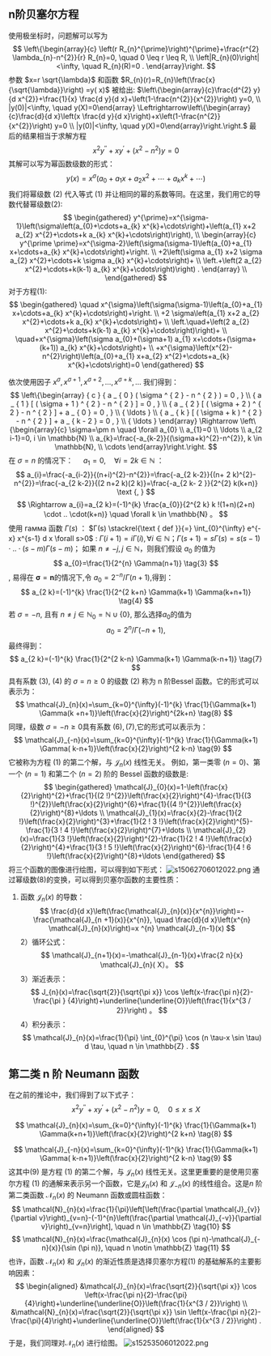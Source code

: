 ## n阶贝塞尔方程
使用极坐标时，问题解可以写为
$$
\left\{\begin{array}{c}
\left(r R_{n}^{\prime}\right)^{\prime}+\frac{r^{2} \lambda_{n}-n^{2}}{r} R_{n}=0, \quad 0 \leq r \leq R, \\
\left|R_{n}(0)\right|<\infty, \quad R_{n}(R)=0 .
\end{array}\right.
$$
参数 $x=r \sqrt{\lambda}$ 和函数 $R_{n}(r)=R_{n}\left(\frac{x}{\sqrt{\lambda}}\right) =y( x)$ 被给出:
$\left\{\begin{array}{c}\frac{d^{2} y}{d x^{2}}+\frac{1}{x} \frac{d y}{d x}+\left(1-\frac{n^{2}}{x^{2}}\right) y=0, \\ |y(0)|<\infty, \quad y(X)=0\end{array} \Leftrightarrow\left\{\begin{array}{c}\frac{d}{d x}\left(x \frac{d y}{d x}\right)+x\left(1-\frac{n^{2}}{x^{2}}\right) y=0 \\ |y(0)|<\infty, \quad y(X)=0\end{array}\right.\right.$
最后的结果相当于求解方程
$$
x^{2} y^{\prime \prime}+x y^{\prime}+\left(x^{2}-n^{2}\right) y=0 \tag{1}
$$
其解可以写为幂函数级数的形式：
$$
y(x)=x^{\sigma}\left(a_{0}+a_{1} x+a_{2} x^{2}+\cdots+a_{k} x^{k}+\cdots\right) \tag{2}
$$
我们将幂级数 $(2)$ 代入等式 $(1)$ 并让相同的幂的系数等同。在这里，我们用它的导数代替幂级数$(2)$:
$$
\begin{gathered}
y^{\prime}=x^{\sigma-1}\left(\sigma\left(a_{0}+\cdots+a_{k} x^{k}+\cdots\right)+\left(a_{1} x+2 a_{2} x^{2}+\cdots+k a_{k} x^{k}+\cdots\right)\right), \\
\begin{array}{c}
y^{\prime \prime}=x^{\sigma-2}\left(\sigma(\sigma-1)\left(a_{0}+a_{1} x+\cdots+a_{k} x^{k}+\cdots\right)+\right. \\
+2\left(\sigma a_{1} x+2 \sigma a_{2} x^{2}+\cdots+k \sigma a_{k} x^{k}+\cdots\right)+ \\
\left.+\left(2 a_{2} x^{2}+\cdots+k(k-1) a_{k} x^{k}+\cdots\right)\right) .
\end{array} \\
\end{gathered}
$$
对于方程$(1)$:
$$
\begin{gathered}
 \quad x^{\sigma}\left(\sigma(\sigma-1)\left(a_{0}+a_{1} x+\cdots+a_{k} x^{k}+\cdots\right)+\right. \\
+2 \sigma\left(a_{1} x+2 a_{2} x^{2}+\cdots+k a_{k} x^{k}+\cdots\right)+ \\
\left.\quad+\left(2 a_{2} x^{2}+\cdots+k(k-1) a_{k} x^{k}+\cdots\right)\right)+ \\
\quad+x^{\sigma}\left(\sigma a_{0}+(\sigma+1) a_{1} x+\cdots+(\sigma+(k+1)) a_{k} x^{k}+\cdots\right)+ \\
+x^{\sigma}\left(x^{2}-n^{2}\right)\left(a_{0}+a_{1} x+a_{2} x^{2}+\cdots+a_{k} x^{k}+\cdots\right)=0
\end{gathered}
$$

依次使用因子 $x^{\sigma}, x^{\sigma+1}, x^{\sigma+2}, \ldots, x^{\sigma+k}, \ldots$ 我们得到：
$$
\left\{\begin{array} { c } 
{ a _ { 0 } ( \sigma ^ { 2 } - n ^ { 2 } ) = 0 , } \\
{ a _ { 1 } [ ( \sigma + 1 ) ^ { 2 } - n ^ { 2 } ] = 0 , } \\
{ a _ { 2 } [ ( \sigma + 2 ) ^ { 2 } - n ^ { 2 } ] + a _ { 0 } = 0 , } \\
{ \ldots } \\
{ a _ { k } [ ( \sigma + k ) ^ { 2 } - n ^ { 2 } ] + a _ { k - 2 } = 0 , } \\
{ \ldots }
\end{array} \Rightarrow \left\{\begin{array}{c}
\sigma=\pm n \quad \forall a_{0} \\
a_{1}=0 \\
\ldots 
\\
a_{2 i-1}=0, i \in \mathbb{N} \\
a_{k}=\frac{-a_{k-2}}{(\sigma+k)^{2}-n^{2}}, k \in \mathbb{N}, \\
\cdots
\end{array}\right.\right.
$$
在 $\sigma=n$ 的情况下： $\quad a_{1}=0, \quad \forall i=2 k \in \mathbb{N}$ ：
$$
a_{i}=\frac{-a_{i-2}}{(n+i)^{2}-n^{2}}=\frac{-a_{2 k-2}}{(n+ 2 k)^{2}-n^{2}}=\frac{-a_{2 k-2}}{(2 n+2 k)(2 k)}=\frac{-a_{2 k- 2 }}{2^{2} k(k+n)} \text {, }
$$
$$
\Rightarrow a_{i}=a_{2 k}=(-1)^{k} \frac{a_{0}}{2^{2 k} k !(1+n)(2+n) \cdot .. \cdot(k+n)} \quad \forall k \in \mathbb{N} 。
$$
使用 гамма 函数 $Г(s)$ ： $Г(s) \stackrel{\text { def }}{=} \int_{0}^{\infty} e^{-x} x^{s-1} d x \forall s>0$ : 
$\Gamma(i+1)=i \Gamma(i),\forall i \in \mathbb{N}；\Gamma(s+1)=s \Gamma(s)=s(s-1)\cdot .. \cdot(s-m) \Gamma(s-m)$；
如果 $n \neq-j, j \in \mathbb{N}$，则我们假设 $a_0$ 的值为
$$
a_{0}=\frac{1}{2^{n} \Gamma(n+1)} \tag{3}
$$,
易得在 $\boldsymbol{\sigma}=\boldsymbol{n}$的情况下,令 $a_{0}=2^{-n} / \Gamma(n+1)$,得到：
$$
a_{2 k}=(-1)^{k} \frac{1}{2^{2 k+n} \Gamma(k+1) \Gamma(k+n+1)} \tag{4}
$$
若 $\sigma=-n$, 且有 $n \neq j \in \mathbb{N}_{0}=\mathbb{N} \cup\{0\}$, 那么选择$a_0$的值为
$$
a_{0}=2^{n} / \Gamma(-n+1), \tag{6}
$$
最终得到：
$$
a_{2 k}=(-1)^{k} \frac{1}{2^{2 k-n} \Gamma(k+1) \Gamma(k-n+1)} \tag{7}
$$
具有系数 (3), (4) 的 $\sigma=n \geq 0$ 的级数 (2) 称为 n 阶Bessel 函数。它的形式可以表示为：
$$
\mathcal{J}_{n}(x)=\sum_{k=0}^{\infty}(-1)^{k} \frac{1}{\Gamma(k+1) \Gamma(k +n+1)}\left(\frac{x}{2}\right)^{2k+n} \tag{8}
$$
同理，级数 $\sigma=-n \geq 0$具有系数 $(6),(7)$,它的形式可以表示为：
$$
\mathcal{J}_{-n}(x)=\sum_{k=0}^{\infty}(-1)^{k} \frac{1}{\Gamma(k+1) \Gamma( k-n+1)}\left(\frac{x}{2}\right)^{2 k-n} \tag{9}
$$
它被称为方程 $(1)$ 的第二个解，与 $\mathcal{J}_{n}(x)$ 线性无关。
例如，第一类零 $(n=0)$、第一个 $(n=1)$ 和第二个 $(n=2)$ 阶的 Bessel 函数的级数是:
$$
\begin{gathered}
\mathcal{J}_{0}(x)=1-\left(\frac{x}{2}\right)^{2}+\frac{1}{(2 !)^{2}}\left(\frac{x}{2}\right)^{4}-\frac{1}{(3 !)^{2}}\left(\frac{x}{2}\right)^{6}+\frac{1}{(4 !)^{2}}\left(\frac{x}{2}\right)^{8}+\ldots \\
\mathcal{J}_{1}(x)=\frac{x}{2}-\frac{1}{2 !}\left(\frac{x}{2}\right)^{3}+\frac{1}{2 ! 3 !}\left(\frac{x}{2}\right)^{5}-\frac{1}{3 ! 4 !}\left(\frac{x}{2}\right)^{7}+\ldots \\
\mathcal{J}_{2}(x)=\frac{1}{3 !}\left(\frac{x}{2}\right)^{2}-\frac{1}{2 ! 4 !}\left(\frac{x}{2}\right)^{4}+\frac{1}{3 ! 5 !}\left(\frac{x}{2}\right)^{6}-\frac{1}{4 ! 6 !}\left(\frac{x}{2}\right)^{8}+\ldots
\end{gathered}
$$
将三个函数的图像进行绘图，可以得到如下形式：
![s15062706012022.png](img/s15062706012022.png)
通过幂级数(8)的变换，可以得到贝塞尔函数的主要性质：
1) 函数 $\mathcal{J}_{n}(x)$ 的导数：
$$
\frac{d}{d x}\left(\frac{\mathcal{J}_{n}(x)}{x^{n}}\right)=-\frac{\mathcal{J}_{n +1}(x)}{x^{n}}, \quad \frac{d}{d x}\left(x^{n} \mathcal{J}_{n}(x)\right)=x ^{n} \mathcal{J}_{n-1}(x)
$$
2）循环公式：
$$
\mathcal{J}_{n+1}(x)=-\mathcal{J}_{n-1}(x)+\frac{2 n}{x} \mathcal{J}_{n}( X）。
$$
3）渐近表示：
$$
J_{n}(x)=\frac{\sqrt{2}}{\sqrt{\pi x}} \cos \left(x-\frac{\pi n}{2}-\frac{\pi } {4}\right)+\underline{\underline{O}}\left(\frac{1}{x^{3 / 2}}\right) 。
$$
4）积分表示：
$$
\mathcal{J}_{n}(x)=\frac{1}{\pi} \int_{0}^{\pi} \cos (n \tau-x \sin \tau) d \tau, \quad n \in \mathbb{Z} .
$$
## 第二类 n 阶 Neumann 函数
在之前的推论中，我们得到了以下式子：
$$
x^{2} y^{\prime \prime}+x y^{\prime}+\left(x^{2}-n^{2}\right) y=0, \quad 0 \leq x \leq X \tag{1}
$$

$$
\mathcal{J}_{n}(x)=\sum_{k=0}^{\infty}(-1)^{k} \frac{1}{\Gamma(k+1) \Gamma(k+n+1)}\left(\frac{x}{2}\right)^{2 k+n} \tag{8}
$$

$$
\mathcal{J}_{-n}(x)=\sum_{k=0}^{\infty}(-1)^{k} \frac{1}{\Gamma(k+1) \Gamma( k-n+1)}\left(\frac{x}{2}\right)^{2 k-n} \tag{9}
$$
这其中$(9)$ 是方程 $(1)$ 的第二个解，与 $\mathcal{J}_{n}(x)$ 线性无关。这里更重要的是使用贝塞尔方程 $(1)$ 的通解来表示另一个函数，它是$\mathcal{J }_{n}(x)$ 和 $\mathcal{J}_{-n}(x)$ 的线性组合。这是$n$ 阶第二类函数 $\mathcal{N}_{n}(x)$ 的 Neumann 函数或圆柱函数：
$$
\mathcal{N}_{n}(x)=\frac{1}{\pi}\left[\left(\frac{\partial \mathcal{J}_{v}}{\partial v}\right)_{v=n}-(-1)^{n}\left(\frac{\partial \mathcal{J}_{-v}}{\partial v}\right)_{v=n}\right], \quad n \in \mathbb{Z} \tag{10}
$$
$$
\mathcal{N}_{n}(x)=\frac{\mathcal{J}_{n}(x) \cos (\pi n)-\mathcal{J}_{-n}(x)}{\sin (\pi n)}, \quad n \notin \mathbb{Z} \tag{11}
$$
也许，函数 $\mathcal{N}_{n}(x)$ 和 $\mathcal{J}_{n}(x)$ 的渐近性质是选择贝塞尔方程$(1)$ 的基础解系的主要影响因素：
$$
\begin{aligned}
&\mathcal{J}_{n}(x)=\frac{\sqrt{2}}{\sqrt{\pi x}} \cos \left(x-\frac{\pi n}{2}-\frac{\pi}{4}\right)+\underline{\underline{O}}\left(\frac{1}{x^{3 / 2}}\right) \\
&\mathcal{N}_{n}(x)=\frac{\sqrt{2}}{\sqrt{\pi x}} \sin \left(x-\frac{\pi n}{2}-\frac{\pi}{4}\right)+\underline{\underline{O}}\left(\frac{1}{x^{3 / 2}}\right) .
\end{aligned}
$$
于是，我们同理对$\mathcal{N}_{n}(x)$ 进行绘图。
![s15253506012022.png](img/s15253506012022.png)